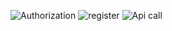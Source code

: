 ![Authorization](https://github.com/Akshattyagi123/11212507/assets/91817453/c9625b68-e963-489d-a7f8-328c57168a51)
![register](https://github.com/Akshattyagi123/11212507/assets/91817453/f3748a44-5f58-4fb7-9f92-32b9082efcd8)
![Api call](https://github.com/Akshattyagi123/11212507/assets/91817453/8e2182d0-4883-4513-a212-eac31b02bda9)

